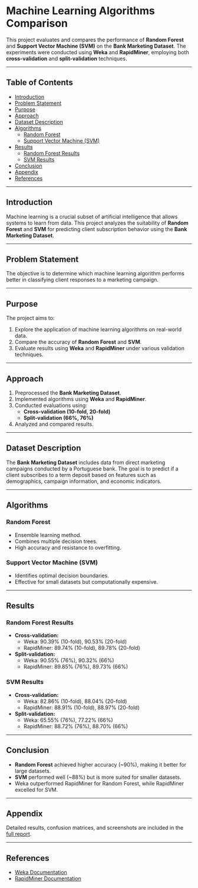 # Machine Learning Algorithms Comparison

This project evaluates and compares the performance of **Random Forest** and **Support Vector Machine (SVM)** on the **Bank Marketing Dataset**. The experiments were conducted using **Weka** and **RapidMiner**, employing both **cross-validation** and **split-validation** techniques.

---

## Table of Contents
- [Introduction](#introduction)
- [Problem Statement](#problem-statement)
- [Purpose](#purpose)
- [Approach](#approach)
- [Dataset Description](#dataset-description)
- [Algorithms](#algorithms)
  - [Random Forest](#random-forest)
  - [Support Vector Machine (SVM)](#support-vector-machine-svm)
- [Results](#results)
  - [Random Forest Results](#random-forest-results)
  - [SVM Results](#svm-results)
- [Conclusion](#conclusion)
- [Appendix](#appendix)
- [References](#references)

---

## Introduction

Machine learning is a crucial subset of artificial intelligence that allows systems to learn from data. This project analyzes the suitability of **Random Forest** and **SVM** for predicting client subscription behavior using the **Bank Marketing Dataset**.

---

## Problem Statement

The objective is to determine which machine learning algorithm performs better in classifying client responses to a marketing campaign.

---

## Purpose

The project aims to:
1. Explore the application of machine learning algorithms on real-world data.
2. Compare the accuracy of **Random Forest** and **SVM**.
3. Evaluate results using **Weka** and **RapidMiner** under various validation techniques.

---

## Approach

1. Preprocessed the **Bank Marketing Dataset**.
2. Implemented algorithms using **Weka** and **RapidMiner**.
3. Conducted evaluations using:
   - **Cross-validation (10-fold, 20-fold)**
   - **Split-validation (66%, 76%)**
4. Analyzed and compared results.

---

## Dataset Description

The **Bank Marketing Dataset** includes data from direct marketing campaigns conducted by a Portuguese bank. The goal is to predict if a client subscribes to a term deposit based on features such as demographics, campaign information, and economic indicators.

---

## Algorithms

### Random Forest
- Ensemble learning method.
- Combines multiple decision trees.
- High accuracy and resistance to overfitting.

### Support Vector Machine (SVM)
- Identifies optimal decision boundaries.
- Effective for small datasets but computationally expensive.

---

## Results

### Random Forest Results
- **Cross-validation:**
  - Weka: 90.39% (10-fold), 90.53% (20-fold)
  - RapidMiner: 89.74% (10-fold), 89.78% (20-fold)
- **Split-validation:**
  - Weka: 90.55% (76%), 90.32% (66%)
  - RapidMiner: 89.85% (76%), 89.73% (66%)

### SVM Results
- **Cross-validation:**
  - Weka: 82.86% (10-fold), 88.04% (20-fold)
  - RapidMiner: 88.91% (10-fold), 88.97% (20-fold)
- **Split-validation:**
  - Weka: 65.55% (76%), 77.22% (66%)
  - RapidMiner: 88.72% (76%), 88.70% (66%)

---

## Conclusion

- **Random Forest** achieved higher accuracy (~90%), making it better for large datasets.
- **SVM** performed well (~88%) but is more suited for smaller datasets.
- Weka outperformed RapidMiner for Random Forest, while RapidMiner excelled for SVM.

---

## Appendix

Detailed results, confusion matrices, and screenshots are included in the [full report](Machine%20Learning%20Algorithms%20Comparison%20Report.pdf).

---

## References

- [Weka Documentation](https://www.cs.waikato.ac.nz/ml/weka/)  
- [RapidMiner Documentation](https://docs.rapidminer.com/)  
